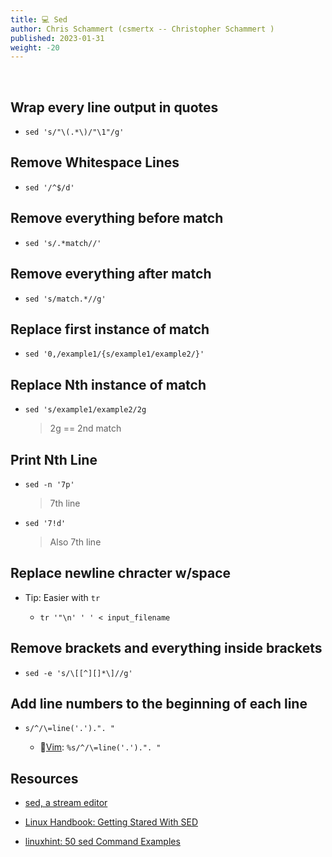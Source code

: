 ```yaml
---
title: 💻 Sed
author: Chris Schammert (csmertx -- Christopher Schammert )
published: 2023-01-31
weight: -20
---
```


<!-- The content of this website was written by Christopher Schammert aka Chris Schammert -->

<br />

## Wrap every line output in quotes

- ```sed 's/"\(.*\)/"\1"/g'```


## Remove Whitespace Lines

- ```sed '/^$/d'```


## Remove everything before match

- ```sed 's/.*match//'```


## Remove everything after match

- ```sed 's/match.*//g'```


## Replace first instance of match

- ```sed '0,/example1/{s/example1/example2/}'```


## Replace Nth instance of match

- ```sed 's/example1/example2/2g```

    > 2g == 2nd match


## Print Nth Line

- ```sed -n '7p'```

    > 7th line


- ```sed '7!d'```

    > Also 7th line


## Replace newline chracter w/space

- Tip: Easier with ```tr```

    - ```tr '"\n' ' ' < input_filename```


## Remove brackets and everything inside brackets

- ```sed -e 's/\[[^][]*\]//g'```

## Add line numbers to the beginning of each line

- ```s/^/\=line('.').". "```

    - 🔗[Vim](/Linux/Software/vim): ```%s/^/\=line('.').". "```


## Resources

- [sed, a stream editor](https://www.gnu.org/software/sed/manual/sed.html)

- [Linux Handbook: Getting Stared With SED](https://linuxhandbook.com/sed-command-basics/)

- [linuxhint: 50 sed Command Examples](https://linuxhint.com/50_sed_command_examples)
